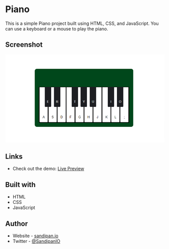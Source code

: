 # Piano

This is a simple Piano project built using HTML, CSS, and JavaScript. You can use a keyboard or a mouse to play the piano.

## Screenshot

![Desktop Version of Coming Soon Template](https://github.com/SandipanIO/javascript-projects/blob/master/piano/screenshots/piano.png)

## Links

- Check out the demo: [Live Preview](https://sandipan-piano.netlify.app/)

## Built with

- HTML
- CSS
- JavaScript

## Author

- Website - [sandipan.io](https://sandipan.io)
- Twitter - [@SandipanIO](https://www.twitter.com/SandipanIO)
